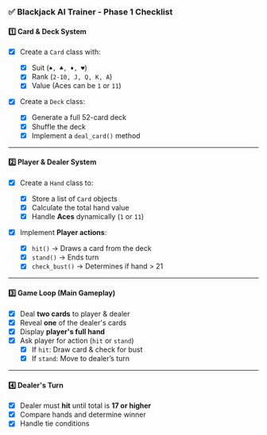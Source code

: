### ✅ Blackjack AI Trainer - Phase 1 Checklist

#### 1️⃣ Card & Deck System

- [x] Create a `Card` class with:

  - [x] Suit (`♠, ♣, ♦, ♥`)
  - [x] Rank (`2-10, J, Q, K, A`)
  - [x] Value (Aces can be `1` or `11`)

- [x] Create a `Deck` class:
  - [x] Generate a full 52-card deck
  - [x] Shuffle the deck
  - [x] Implement a `deal_card()` method

---

#### 2️⃣ Player & Dealer System

- [x] Create a `Hand` class to:

  - [x] Store a list of `Card` objects
  - [x] Calculate the total hand value
  - [x] Handle **Aces** dynamically (`1` or `11`)

- [x] Implement **Player actions**:
  - [x] `hit()` → Draws a card from the deck
  - [x] `stand()` → Ends turn
  - [x] `check_bust()` → Determines if hand > 21

---

#### 3️⃣ Game Loop (Main Gameplay)

- [x] Deal **two cards** to player & dealer
- [x] Reveal **one** of the dealer's cards
- [x] Display **player's full hand**
- [x] Ask player for action (`hit` or `stand`)
  - [x] If `hit`: Draw card & check for bust
  - [x] If `stand`: Move to dealer’s turn

---

#### 4️⃣ Dealer's Turn

- [x] Dealer must **hit** until total is **17 or higher**
- [x] Compare hands and determine winner
- [x] Handle tie conditions
